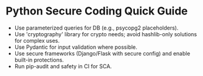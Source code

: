 # Python Secure Coding Quick Guide

- Use parameterized queries for DB (e.g., psycopg2 placeholders).
- Use 'cryptography' library for crypto needs; avoid hashlib-only solutions for complex uses.
- Use Pydantic for input validation where possible.
- Use secure frameworks (Django/Flask with secure config) and enable built-in protections.
- Run pip-audit and safety in CI for SCA.

